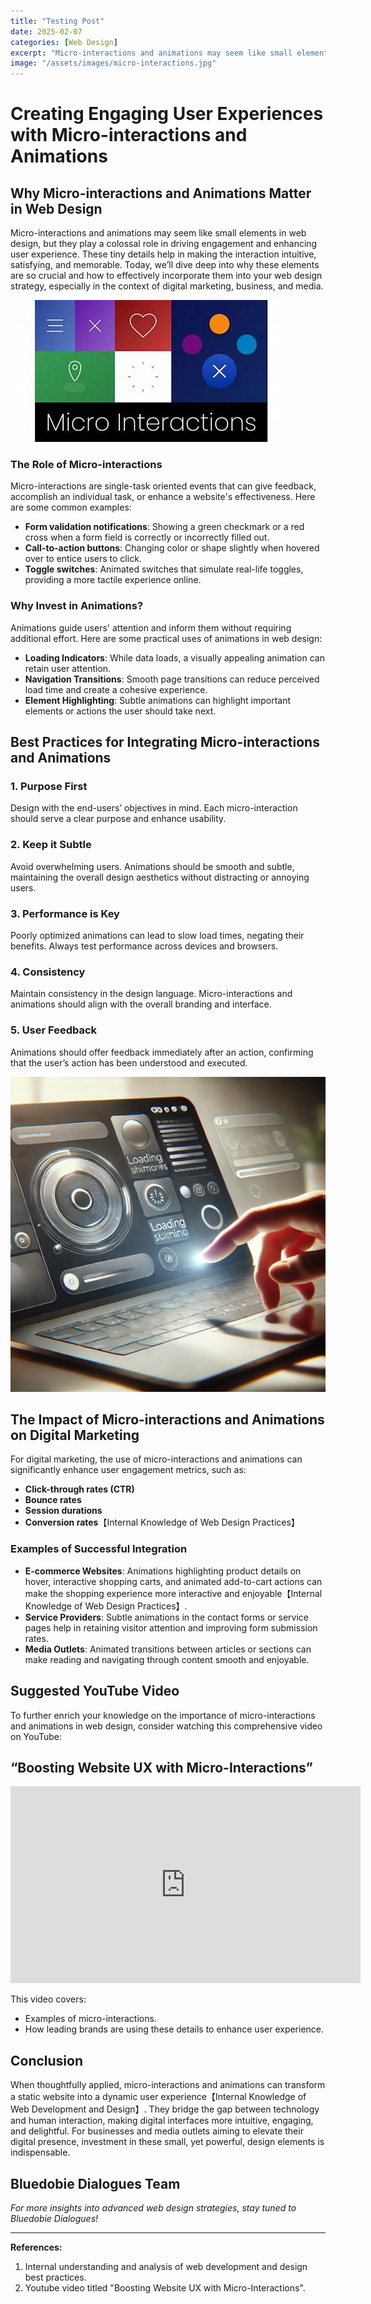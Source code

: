 ```yaml
---
title: "Testing Post"
date: 2025-02-07
categories: [Web Design]
excerpt: "Micro-interactions and animations may seem like small elements in web design, but they play a colossal role in driving engagement and enhancing user experience."
image: "/assets/images/micro-interactions.jpg"
---
```

# Creating Engaging User Experiences with Micro-interactions and Animations

## Why Micro-interactions and Animations Matter in Web Design

Micro-interactions and animations may seem like small elements in web design, but they play a colossal role in driving engagement and enhancing user experience. These tiny details help in making the interaction intuitive, satisfying, and memorable. Today, we’ll dive deep into why these elements are so crucial and how to effectively incorporate them into your web design strategy, especially in the context of digital marketing, business, and media.

!["Multiple engaging micro-interactions and text: "Micro-Interactions".](/assets/images/micro-interactions.jpg)

### The Role of Micro-interactions

Micro-interactions are single-task oriented events that can give feedback, accomplish an individual task, or enhance a website's effectiveness. Here are some common examples:

- **Form validation notifications**: Showing a green checkmark or a red cross when a form field is correctly or incorrectly filled out.
- **Call-to-action buttons**: Changing color or shape slightly when hovered over to entice users to click.
- **Toggle switches**: Animated switches that simulate real-life toggles, providing a more tactile experience online.

### Why Invest in Animations?

Animations guide users' attention and inform them without requiring additional effort. Here are some practical uses of animations in web design:

- **Loading Indicators**: While data loads, a visually appealing animation can retain user attention.
- **Navigation Transitions**: Smooth page transitions can reduce perceived load time and create a cohesive experience.
- **Element Highlighting**: Subtle animations can highlight important elements or actions the user should take next.

## Best Practices for Integrating Micro-interactions and Animations

### 1. Purpose First

Design with the end-users’ objectives in mind. Each micro-interaction should serve a clear purpose and enhance usability.

### 2. Keep it Subtle

Avoid overwhelming users. Animations should be smooth and subtle, maintaining the overall design aesthetics without distracting or annoying users.

### 3. Performance is Key

Poorly optimized animations can lead to slow load times, negating their benefits. Always test performance across devices and browsers.

### 4. Consistency

Maintain consistency in the design language. Micro-interactions and animations should align with the overall branding and interface.

### 5. User Feedback

Animations should offer feedback immediately after an action, confirming that the user’s action has been understood and executed.

!["Illustration of a user interacting with a modern web page showing smooth animations and micro-interactions](/assets/images/micro-and-animations.webp)

## The Impact of Micro-interactions and Animations on Digital Marketing

For digital marketing, the use of micro-interactions and animations can significantly enhance user engagement metrics, such as:

- **Click-through rates (CTR)**
- **Bounce rates**
- **Session durations**
- **Conversion rates**【Internal Knowledge of Web Design Practices】

### Examples of Successful Integration

- **E-commerce Websites**: Animations highlighting product details on hover, interactive shopping carts, and animated add-to-cart actions can make the shopping experience more interactive and enjoyable【Internal Knowledge of Web Design Practices】.
- **Service Providers**: Subtle animations in the contact forms or service pages help in retaining visitor attention and improving form submission rates.
- **Media Outlets**: Animated transitions between articles or sections can make reading and navigating through content smooth and enjoyable.

## Suggested YouTube Video

To further enrich your knowledge on the importance of micro-interactions and animations in web design, consider watching this comprehensive video on YouTube:

## **“Boosting Website UX with Micro-Interactions”**

<div class="youtube div">
<iframe width="560" height="315" src="https://www.youtube.com/embed/Gq39AyAf13Y?si=9wdegl4nqqYzwlj9" title="YouTube video player" frameborder="0" allow="accelerometer; autoplay; clipboard-write; encrypted-media; gyroscope; picture-in-picture; web-share" referrerpolicy="strict-origin-when-cross-origin" allowfullscreen></iframe>
</div>

This video covers:

- Examples of micro-interactions.
- How leading brands are using these details to enhance user experience.

## Conclusion

When thoughtfully applied, micro-interactions and animations can transform a static website into a dynamic user experience【Internal Knowledge of Web Development and Design】. They bridge the gap between technology and human interaction, making digital interfaces more intuitive, engaging, and delightful. For businesses and media outlets aiming to elevate their digital presence, investment in these small, yet powerful, design elements is indispensable.

## **Bluedobie Dialogues Team**

_For more insights into advanced web design strategies, stay tuned to Bluedobie Dialogues!_

---

**References:**

1. Internal understanding and analysis of web development and design best practices.
2. Youtube video titled "Boosting Website UX with Micro-Interactions".
